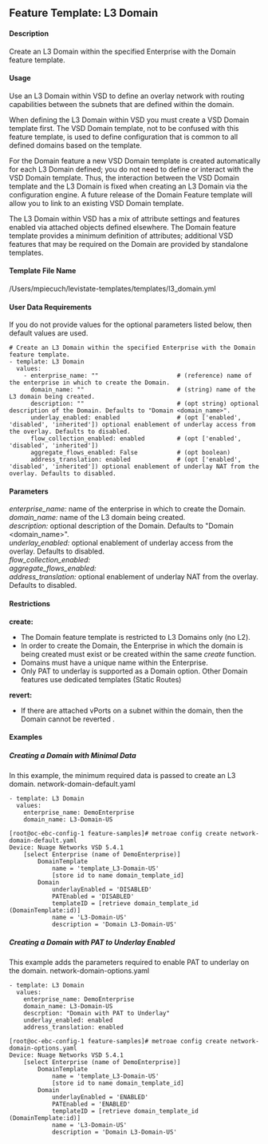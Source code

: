 ## Feature Template: L3 Domain
#### Description
Create an L3 Domain within the specified Enterprise with the Domain feature template.

#### Usage
Use an L3 Domain within VSD to define an overlay network with routing capabilities between the subnets that are defined within the domain.

When defining the L3 Domain within VSD you must create a VSD Domain template first. The VSD Domain template, not to be confused with this feature template, is used to define configuration that is common to all defined domains based on the template.

For the Domain feature a new VSD Domain template is created automatically for each L3 Domain defined; you do not need to define or interact with the VSD Domain template. Thus, the interaction between the VSD Domain template and the L3 Domain is fixed when creating an L3 Domain via the configuration engine. A future release of the Domain Feature template will allow you to link to an existing VSD Domain template.

The L3 Domain within VSD has a mix of attribute settings and features enabled via attached objects defined elsewhere. The Domain feature template provides a minimum definition of attributes; additional VSD features that may be required on the Domain are provided by standalone templates.

#### Template File Name
/Users/mpiecuch/levistate-templates/templates/l3_domain.yml

#### User Data Requirements
If you do not provide values for the optional parameters listed below, then default values are used.

```
# Create an L3 Domain within the specified Enterprise with the Domain feature template.
- template: L3 Domain
  values:
    - enterprise_name: ""                      # (reference) name of the enterprise in which to create the Domain.
      domain_name: ""                          # (string) name of the L3 domain being created.
      description: ""                          # (opt string) optional description of the Domain. Defaults to "Domain <domain_name>".
      underlay_enabled: enabled                # (opt ['enabled', 'disabled', 'inherited']) optional enablement of underlay access from the overlay. Defaults to disabled.
      flow_collection_enabled: enabled         # (opt ['enabled', 'disabled', 'inherited'])
      aggregate_flows_enabled: False           # (opt boolean)
      address_translation: enabled             # (opt ['enabled', 'disabled', 'inherited']) optional enablement of underlay NAT from the overlay. Defaults to disabled.

```

#### Parameters
*enterprise_name:* name of the enterprise in which to create the Domain.<br>
*domain_name:* name of the L3 domain being created.<br>
*description:* optional description of the Domain. Defaults to "Domain <domain_name>".<br>
*underlay_enabled:* optional enablement of underlay access from the overlay. Defaults to disabled.<br>
*flow_collection_enabled:* <br>
*aggregate_flows_enabled:* <br>
*address_translation:* optional enablement of underlay NAT from the overlay. Defaults to disabled.<br>


#### Restrictions
**create:**
* The Domain feature template is restricted to L3 Domains only (no L2).
* In order to create the Domain, the Enterprise in which the domain is being created must exist or be created within the same *create* function.
* Domains must have a unique name within the Enterprise.
* Only PAT to underlay is supported as a Domain option. Other Domain features use dedicated templates (Static Routes)

**revert:**
* If there are attached vPorts on a subnet within the domain, then the Domain cannot be reverted .

#### Examples

##### Creating a Domain with Minimal Data
In this example, the minimum required data is passed to create an L3 domain.  network-domain-default.yaml
```
- template: L3 Domain
  values:
    enterprise_name: DemoEnterprise
    domain_name: L3-Domain-US

```
```
[root@oc-ebc-config-1 feature-samples]# metroae config create network-domain-default.yaml
Device: Nuage Networks VSD 5.4.1
    [select Enterprise (name of DemoEnterprise)]
        DomainTemplate
            name = 'template_L3-Domain-US'
            [store id to name domain_template_id]
        Domain
            underlayEnabled = 'DISABLED'
            PATEnabled = 'DISABLED'
            templateID = [retrieve domain_template_id (DomainTemplate:id)]
            name = 'L3-Domain-US'
            description = 'Domain L3-Domain-US'

```

##### Creating a Domain with PAT to Underlay Enabled
This example adds the parameters required to enable PAT to underlay on the domain.  network-domain-options.yaml
```
- template: L3 Domain
  values:
    enterprise_name: DemoEnterprise
    domain_name: L3-Domain-US
    descrption: "Domain with PAT to Underlay"
    underlay_enabled: enabled
    address_translation: enabled

```
```
[root@oc-ebc-config-1 feature-samples]# metroae config create network-domain-options.yaml
Device: Nuage Networks VSD 5.4.1
    [select Enterprise (name of DemoEnterprise)]
        DomainTemplate
            name = 'template_L3-Domain-US'
            [store id to name domain_template_id]
        Domain
            underlayEnabled = 'ENABLED'
            PATEnabled = 'ENABLED'
            templateID = [retrieve domain_template_id (DomainTemplate:id)]
            name = 'L3-Domain-US'
            description = 'Domain L3-Domain-US'

```
